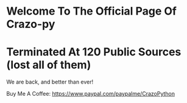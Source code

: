 # Welcome To The Official Page Of Crazo-py

# Terminated At 120 Public Sources (lost all of them)

We are back, and better than ever!

Buy Me A Coffee: https://www.paypal.com/paypalme/CrazoPython
